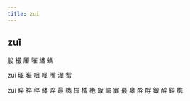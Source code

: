 ```yaml
---
title: zui
---
```


## zuī
朘
樶
厜
嗺
纗
蟕


zuǐ
璻
嶊
咀
噿
嘴
濢
觜


zuì
睟
祽
稡
絊
晬
最
檇
檌
欈
栬
冣
嶵
罪
蕞
辠
酔
酻
鋷
醉
錊
槜
